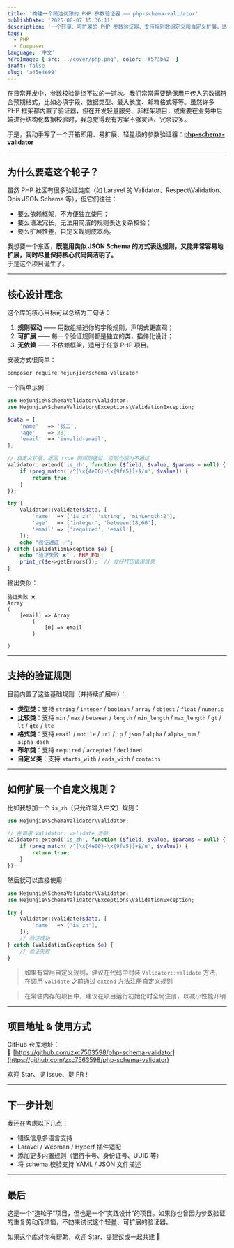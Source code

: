 ```yaml
---
title: '构建一个简洁优雅的 PHP 参数验证器 —— php-schema-validator'
publishDate: '2025-08-07 15:36:11'
description: '一个轻量、可扩展的 PHP 参数验证器，支持规则数组定义和自定义扩展，适用于非框架项目的数据校验场景'
tags:
  - PHP
  - Composer
language: '中文'
heroImage: { src: './cover/php.png', color: '#573ba2' }
draft: false
slug: 'a45e4e99'
---
```


在日常开发中，参数校验是绕不过的一道坎。我们常常需要确保用户传入的数据符合预期格式，比如必填字段、数据类型、最大长度、邮箱格式等等。虽然许多 PHP 框架都内置了验证器，但在开发轻量服务、非框架项目，或需要在业务中后端进行结构化数据校验时，我总觉得现有方案不够灵活、冗余较多。

于是，我动手写了一个开箱即用、易扩展、轻量级的参数验证器：**[php-schema-validator](https://github.com/zxc7563598/php-schema-validator)**

---

## 为什么要造这个轮子？

虽然 PHP 社区有很多验证类库（如 Laravel 的 Validator、Respect\\Validation、Opis JSON Schema 等），但它们往往：

- 要么依赖框架，不方便独立使用；
- 要么语法冗长，无法用简洁的规则表达复杂校验；
- 要么扩展性差，自定义规则成本高。

我想要一个东西，**既能用类似 JSON Schema 的方式表达规则，又能非常容易地扩展，同时尽量保持核心代码简洁明了。**   
于是这个项目诞生了。

---

## 核心设计理念

这个库的核心目标可以总结为三句话：

1. **规则驱动** —— 用数组描述你的字段规则，声明式更直观；
2. **可扩展** —— 每一个验证规则都是独立的类，插件化设计；
3. **无依赖** —— 不依赖框架，适用于任意 PHP 项目。

安装方式很简单：

```bash
composer require hejunjie/schema-validator
```

一个简单示例：

```php
use Hejunjie\SchemaValidator\Validator;
use Hejunjie\SchemaValidator\Exceptions\ValidationException;

$data = [
    'name'   => '张三',
    'age'    => 28,
    'email'  => 'invalid-email',
];

// 自定义扩展，返回 true 则规则通过，否则均视为不通过
Validator::extend('is_zh', function ($field, $value, $params = null) {
    if (preg_match('/^[\x{4e00}-\x{9fa5}]+$/u', $value)) {
        return true;
    }
});

try {
    Validator::validate($data, [
        'name'  => ['is_zh', 'string', 'minLength:2'],
        'age'   => ['integer', 'between:18,60'],
        'email' => ['required', 'email'],
    ]);
    echo "验证通过 ✅";
} catch (ValidationException $e) {
    echo "验证失败 ❌" . PHP_EOL;
    print_r($e->getErrors());  // 友好打印错误信息
}
```

输出类似：

```
验证失败 ❌
Array
(
    [email] => Array
        (
            [0] => email
        )

)
```

---

## 支持的验证规则

目前内置了这些基础规则（并持续扩展中）：

- **类型类**：支持 `string` / `integer` / `boolean` / `array` / `object` / `float` / `numeric`​
- **比较类**：支持 `min` / `max` / `between` / `length` / `min_length` / `max_length` / `gt` / `lt` / `gte` / `lte`​
- **格式类**：支持 `email` / `mobile` / `url` / `ip` / `json` / `alpha` / `alpha_num` / `alpha_dash`​
- **布尔类**：支持 `required` / `accepted` / `declined`​
- **自定义类**：支持 `starts_with` / `ends_with` / `contains`​

---

## 如何扩展一个自定义规则？

比如我想加一个 `is_zh`（只允许输入中文）规则：

```php
use Hejunjie\SchemaValidator\Validator;

// 在调用 Validator::validate 之前
Validator::extend('is_zh', function ($field, $value, $params = null) {
    if (preg_match('/^[\x{4e00}-\x{9fa5}]+$/u', $value)) {
        return true;
    }
});
```

然后就可以直接使用：

```php
use Hejunjie\SchemaValidator\Validator;
use Hejunjie\SchemaValidator\Exceptions\ValidationException;

try {
    Validator::validate($data, [
        'name'  => ['is_zh'],
    ]);
	// 验证成功
} catch (ValidationException $e) {
	// 验证失败
}
```

> 如果有常用自定义规则，建议在代码中封装 `Validator::validate` 方法，在调用 `validate` 之前通过 `extend` 方法注册自定义规则

> 在常驻内存的项目中，建议在项目运行初始化时全局注册，以减小性能开销

---

## 项目地址 & 使用方式

GitHub 仓库地址：  
🔗 [https://github.com/zxc7563598/php-schema-validator](https://github.com/zxc7563598/php-schema-validator)

欢迎 Star、提 Issue、提 PR！

---

## 下一步计划

我还在考虑以下几点：

- 错误信息多语言支持
- Laravel / Webman / Hyperf 插件适配
- 添加更多内置规则（银行卡号、身份证号、UUID 等）
- 将 schema 校验支持 YAML / JSON 文件描述

---

## 最后

这是一个“造轮子”项目，但也是一个“实践设计”的项目。如果你也曾因为参数验证的重复劳动而烦恼，不妨来试试这个轻量、可扩展的验证器。

如果这个库对你有帮助，欢迎 Star、提建议或一起共建 🚀
